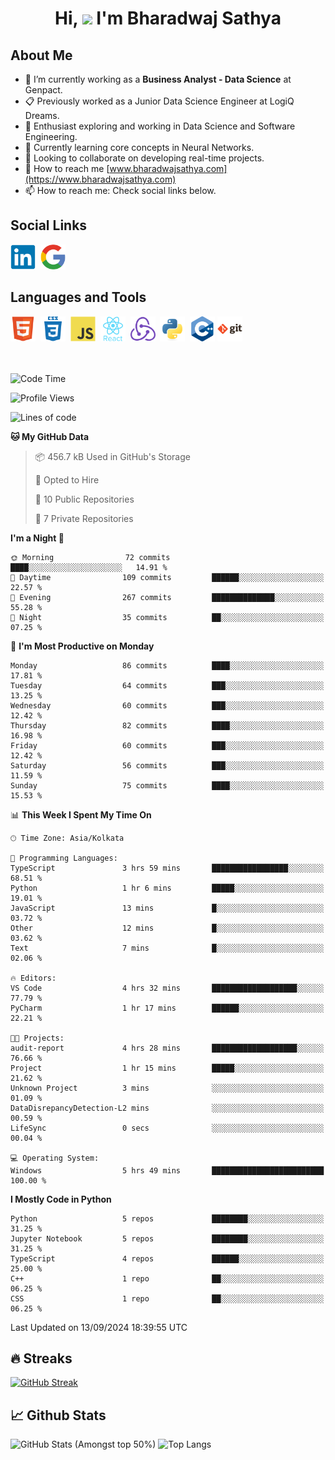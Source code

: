<h1 align="center"> Hi, <img src="https://media.giphy.com/media/hvRJCLFzcasrR4ia7z/giphy.gif" width="30px"/> I'm Bharadwaj Sathya</h1>

## About Me

- 💼 I’m currently working as a <strong>Business Analyst - Data Science</strong> at Genpact.
- 📋 Previously worked as a Junior Data Science Engineer at LogiQ Dreams.
- 🧭 Enthusiast exploring and working in Data Science and Software Engineering.
- 🌱 Currently learning core concepts in Neural Networks.
- 💞️ Looking to collaborate on developing real-time projects.
- 👀 How to reach me [www.bharadwajsathya.com](https://www.bharadwajsathya.com)
- 📫 How to reach me: Check social links below.

## Social Links

<div>
  <img src="https://github.com/devicons/devicon/blob/master/icons/linkedin/linkedin-original.svg" title="Linked In" alt="Linked In" width="40" height="40" />&nbsp;
  <img src="https://github.com/devicons/devicon/blob/master/icons/google/google-original.svg" title="Gmail" alt="Gmail" width="40" height="40" />&nbsp;
</div>

## Languages and Tools

<div>
  <img src="https://github.com/devicons/devicon/blob/master/icons/html5/html5-original.svg" title="HTML5" alt="HTML" width="40" height="40" />&nbsp;
  <img src="https://github.com/devicons/devicon/blob/master/icons/css3/css3-plain-wordmark.svg" title="CSS3" alt="CSS" width="40" height="40" />&nbsp;
  <img src="https://github.com/devicons/devicon/blob/master/icons/javascript/javascript-original.svg" title="JavaScript" alt="JavaScript" width="40" height="40" />&nbsp;
  <img src="https://github.com/devicons/devicon/blob/master/icons/react/react-original-wordmark.svg" title="React" alt="React" width="40" height="40" />&nbsp;
  <img src="https://github.com/devicons/devicon/blob/master/icons/redux/redux-original.svg" title="Redux" alt="Redux" width="40" height="40" />&nbsp;
  <img src="https://github.com/devicons/devicon/blob/master/icons/python/python-original.svg" title="Python" alt="Python" width="40" height="40" />&nbsp;
  <img src="https://github.com/devicons/devicon/blob/master/icons/cplusplus/cplusplus-original.svg" title="C++" alt="C++" width="40" height="40" />
  <img src="https://github.com/devicons/devicon/blob/master/icons/git/git-original-wordmark.svg" title="Git" alt="Git" width="40" height="40" />
</div>
<br></br>

<!--START_SECTION:waka-->
![Code Time](http://img.shields.io/badge/Code%20Time-362%20hrs%2020%20mins-blue)

![Profile Views](http://img.shields.io/badge/Profile%20Views-0-blue)

![Lines of code](https://img.shields.io/badge/From%20Hello%20World%20I%27ve%20Written-3.3%20million%20lines%20of%20code-blue)

**🐱 My GitHub Data** 

> 📦 456.7 kB Used in GitHub's Storage 
 > 
> 💼 Opted to Hire
 > 
> 📜 10 Public Repositories 
 > 
> 🔑 7 Private Repositories 
 > 
**I'm a Night 🦉** 

```text
🌞 Morning                72 commits          ████░░░░░░░░░░░░░░░░░░░░░   14.91 % 
🌆 Daytime                109 commits         ██████░░░░░░░░░░░░░░░░░░░   22.57 % 
🌃 Evening                267 commits         ██████████████░░░░░░░░░░░   55.28 % 
🌙 Night                  35 commits          ██░░░░░░░░░░░░░░░░░░░░░░░   07.25 % 
```
📅 **I'm Most Productive on Monday** 

```text
Monday                   86 commits          ████░░░░░░░░░░░░░░░░░░░░░   17.81 % 
Tuesday                  64 commits          ███░░░░░░░░░░░░░░░░░░░░░░   13.25 % 
Wednesday                60 commits          ███░░░░░░░░░░░░░░░░░░░░░░   12.42 % 
Thursday                 82 commits          ████░░░░░░░░░░░░░░░░░░░░░   16.98 % 
Friday                   60 commits          ███░░░░░░░░░░░░░░░░░░░░░░   12.42 % 
Saturday                 56 commits          ███░░░░░░░░░░░░░░░░░░░░░░   11.59 % 
Sunday                   75 commits          ████░░░░░░░░░░░░░░░░░░░░░   15.53 % 
```


📊 **This Week I Spent My Time On** 

```text
🕑︎ Time Zone: Asia/Kolkata

💬 Programming Languages: 
TypeScript               3 hrs 59 mins       █████████████████░░░░░░░░   68.51 % 
Python                   1 hr 6 mins         █████░░░░░░░░░░░░░░░░░░░░   19.01 % 
JavaScript               13 mins             █░░░░░░░░░░░░░░░░░░░░░░░░   03.72 % 
Other                    12 mins             █░░░░░░░░░░░░░░░░░░░░░░░░   03.62 % 
Text                     7 mins              █░░░░░░░░░░░░░░░░░░░░░░░░   02.06 % 

🔥 Editors: 
VS Code                  4 hrs 32 mins       ███████████████████░░░░░░   77.79 % 
PyCharm                  1 hr 17 mins        ██████░░░░░░░░░░░░░░░░░░░   22.21 % 

🐱‍💻 Projects: 
audit-report             4 hrs 28 mins       ███████████████████░░░░░░   76.66 % 
Project                  1 hr 15 mins        █████░░░░░░░░░░░░░░░░░░░░   21.62 % 
Unknown Project          3 mins              ░░░░░░░░░░░░░░░░░░░░░░░░░   01.09 % 
DataDisrepancyDetection-L2 mins              ░░░░░░░░░░░░░░░░░░░░░░░░░   00.59 % 
LifeSync                 0 secs              ░░░░░░░░░░░░░░░░░░░░░░░░░   00.04 % 

💻 Operating System: 
Windows                  5 hrs 49 mins       █████████████████████████   100.00 % 
```

**I Mostly Code in Python** 

```text
Python                   5 repos             ████████░░░░░░░░░░░░░░░░░   31.25 % 
Jupyter Notebook         5 repos             ████████░░░░░░░░░░░░░░░░░   31.25 % 
TypeScript               4 repos             ██████░░░░░░░░░░░░░░░░░░░   25.00 % 
C++                      1 repo              ██░░░░░░░░░░░░░░░░░░░░░░░   06.25 % 
CSS                      1 repo              ██░░░░░░░░░░░░░░░░░░░░░░░   06.25 % 
```




 Last Updated on 13/09/2024 18:39:55 UTC
<!--END_SECTION:waka-->

## 🔥 Streaks

[![GitHub Streak](https://streak-stats.demolab.com?user=Bharadwaj-Sathya)](https://git.io/streak-stats)

## 📈 Github Stats 

![GitHub Stats (Amongst top 50%)](https://github-readme-stats.vercel.app/api?username=Bharadwaj-Sathya&show_icons=true&hide=issues,prs&theme=radical)
![Top Langs](https://github-readme-stats.vercel.app/api/top-langs/?username=Bharadwaj-Sathya&layout=compact&langs_count=4&theme=radical)

